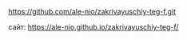 https://github.com/ale-nio/zakrivayuschiy-teg-f.git

сайт: https://ale-nio.github.io/zakrivayuschiy-teg-f/
